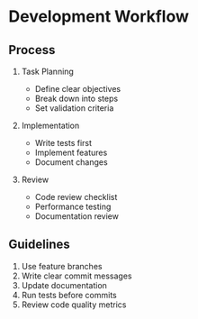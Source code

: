 # Development Workflow

## Process

1. Task Planning
   - Define clear objectives
   - Break down into steps
   - Set validation criteria

2. Implementation
   - Write tests first
   - Implement features
   - Document changes

3. Review
   - Code review checklist
   - Performance testing
   - Documentation review

## Guidelines

1. Use feature branches
2. Write clear commit messages
3. Update documentation
4. Run tests before commits
5. Review code quality metrics

